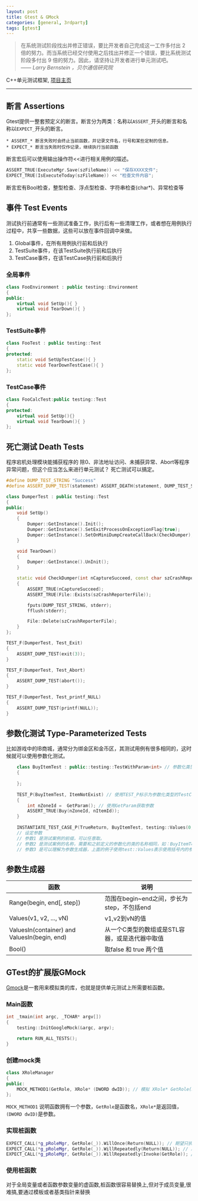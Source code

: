 ```yaml
---
layout: post
title: Gtest & GMock
categories: [general, 3rdparty]
tags: [gtest]
---
```


> 在系统测试阶段找出并修正错误，要比开发者自己完成这一工作多付出 2 倍的努力。而当系统已经交付使用之后找出并修正一个错误，要比系统测试阶段多付出 9 倍的努力。因此，请坚持让开发者进行单元测试吧。    
> *—— Larry Bernstein ，贝尔通信研究院*

C++单元测试框架, [项目主页](http://code.google.com/p/googletest/)

----------

## 断言 Assertions ##

Gtest提供一整套预定义的断言。断言分为两类：名称以`ASSERT_`开头的断言和名称以`EXPECT_`开头的断言。

    * ASSERT_* 断言失败时会终止当前函数，并记录文件名，行号和某些定制的信息。
    * EXPECT_* 断言当失败时仅作记录，继续执行当前函数

断言宏后可以使用输出操作符<<进行相关用例的描述。
	
```C++
ASSERT_TRUE(ExecuteMgr.Save(szFileName)) << "保存XXXX文件";
EXPECT_TRUE(IsExecuteToday(szFileName)) << "检查文件内容";
```

断言宏有Bool检查，整型检查、浮点型检查、字符串检查(char*)、异常检查等

## 事件 Test Events ##
测试执行前通常有一些测试准备工作，执行后有一些清理工作，或者想在用例执行过程中，共享一些数据，这些可以放在事件回调中来做。

1. Global事件，在所有用例执行前和后执行
1. TestSuite事件，在该TestSuite执行前和后执行
1. TestCase事件，在该TestCase执行前和后执行

### 全局事件 ###
	
```C++
class FooEnvironment : public testing::Environment
{
public:
	virtual void SetUp(){ }
	virtual void TearDown(){ }
};
```

### TestSuite事件 ###
```C++
class FooTest : public testing::Test 
{
protected:
	static void SetUpTestCase(){ }
	static void TearDownTestCase(){ }
};
```
		
### TestCase事件 ###

```C++
class FooCalcTest:public testing::Test
{
protected:
	virtual void SetUp(){}
	virtual void TearDown(){ }
};
```
		
## 死亡测试 Death Tests ##
程序宕机处理模块能捕获程序的 除0、非法地址访问、未捕获异常、Abort等程序异常问题，但这个应当怎么来进行单元测试？
死亡测试可以搞定。

```C++
#define DUMP_TEST_STRING "Success"
#define ASSERT_DUMP_TEST(statement) ASSERT_DEATH(statement, DUMP_TEST_STRING)

class DumperTest : public testing::Test
{
public:
	void SetUp() 
	{
		Dumper::GetInstance().Init();
		Dumper::GetInstance().SetExitProcessOnExceptionFlag(true);
		Dumper::GetInstance().SetOnMiniDumpCreateCallBack(CheckDumper);	
	}

	void TearDown() 
	{
		Dumper::GetInstance().UnInit();
	}	

	static void CheckDumper(int nCaptureSucceed, const char szCrashReporterFile[])
	{
		ASSERT_TRUE(nCaptureSucceed);
		ASSERT_TRUE(File::Exists(szCrashReporterFile));

		fputs(DUMP_TEST_STRING, stderr);
		fflush(stderr);

		File::Delete(szCrashReporterFile);
	}
};

TEST_F(DumperTest, Test_Exit)
{
	ASSERT_DUMP_TEST(exit(3));
}

TEST_F(DumperTest, Test_Abort)
{
	ASSERT_DUMP_TEST(abort());
}

TEST_F(DumperTest, Test_printf_NULL)
{
	ASSERT_DUMP_TEST(printf(NULL));
}
```

## 参数化测试 Type-Parameterized Tests ##

比如游戏中的IB商城，通常分为绑金区和金币区，其测试用例有很多相同的，这时候就可以使用参数化测试。
	
```C++
    class BuyItemTest : public::testing::TestWithParam<int> // 参数化类型的TestSuite
    {
    
    };
    
    TEST_P(BuyItemTest, ItemNotExist) // 使用TEST_P标示为参数化类型的TestCase
    {
    	int nZoneId =  GetParam(); // 使用GetParam获取参数
    	ASSERT_TRUE(Buy(nZoneId, nItemId));
    }
    
    INSTANTIATE_TEST_CASE_P(TrueReturn, BuyItemTest, testing::Values(0, 1));
    // 设定参数
    // 参数1 是测试案例的前缀，可以任意取。 
    // 参数2 是测试案例的名称，需要和之前定义的参数化的类的名称相同，如：BuyItemTest 
    // 参数3 是可以理解为参数生成器，上面的例子使用test::Values表示使用括号内的参数。
```

## 参数生成器 ##

函数                                                	| 说明
---                                                 | --- 		
Range(begin, end[, step])                           | 范围在begin~end之间，步长为step，不包括end
Values(v1, v2, ..., vN)                             | v1,v2到vN的值
ValuesIn(container) and ValuesIn(begin, end)        | 从一个C类型的数组或是STL容器，或是迭代器中取值
Bool()	                                            | 取false 和 true 两个值

## GTest的扩展版GMock ##
[Gmock](http://code.google.com/p/googlemock/)是一套用来模拟类的库，也就是提供单元测试上所需要桩函数。

### Main函数 ###

```C++
int _tmain(int argc, _TCHAR* argv[])
{
    testing::InitGoogleMock(&argc, argv); 

    return RUN_ALL_TESTS(); 
}
```

### 创建mock类 ###

```C++
class XRoleManager
{
public:
    MOCK_METHOD1(GetRole, XRole* (DWORD dwID)); // 模拟 XRole* GetRole(DWORD dwID);
};
```
        

`MOCK_METHOD1` 说明函数拥有一个参数，`GetRole`是函数名，`XRole*`是返回值，`(DWORD dwID)`是参数。

### 实现桩函数 ###

```C++
EXPECT_CALL(*g_pRoleMgr, GetRole(_)).WillOnce(Return(NULL)); // 期望只执行一次，这一次返回NULL
EXPECT_CALL(*g_pRoleMgr, GetRole(_)).WillRepeatedly(Return(NULL)); // 总是返回为NULL
EXPECT_CALL(*g_pRoleMgr, GetRole(_)).WillRepeatedly(Invoke(GetRole)); // 总是使用指定的GetRole函数模拟该成员函数
```

### 使用桩函数 ###
对于全局变量或者函数参数变量的虚函数,桩函数很容易替换上,但对于成员变量,很难搞,要通过模板或者基类指针来替换
